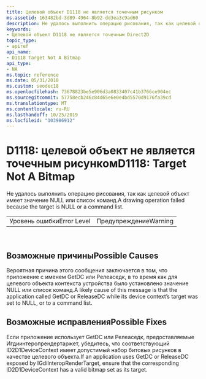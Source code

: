 ```yaml
---
title: Целевой объект D1118 не является точечным рисунком
ms.assetid: 163482bd-3d89-4964-8b92-dd3ea3c9ad60
description: Не удалось выполнить операцию рисования, так как целевой объект имеет значение NULL или список команд.
keywords:
- Целевой объект D1118 не является точечным Direct2D
topic_type:
- apiref
api_name:
- D1118 Target Not A Bitmap
api_type:
- NA
ms.topic: reference
ms.date: 05/31/2018
ms.custom: seodec18
ms.openlocfilehash: 73678823be5e906d3a0833407c41b3766ce904ec
ms.sourcegitcommit: 57758ecb246c84d65e6e0e4bd5570d9176fa39cd
ms.translationtype: MT
ms.contentlocale: ru-RU
ms.lasthandoff: 10/25/2019
ms.locfileid: "103986912"
---
```

# <a name="d1118-target-not-a-bitmap"></a><span data-ttu-id="c2783-104">D1118: целевой объект не является точечным рисунком</span><span class="sxs-lookup"><span data-stu-id="c2783-104">D1118: Target Not A Bitmap</span></span>

<span data-ttu-id="c2783-105">Не удалось выполнить операцию рисования, так как целевой объект имеет значение NULL или список команд.</span><span class="sxs-lookup"><span data-stu-id="c2783-105">A drawing operation failed because the target is NULL or a command list.</span></span>



|             |         |
|-------------|---------|
| <span data-ttu-id="c2783-106">Уровень ошибки</span><span class="sxs-lookup"><span data-stu-id="c2783-106">Error Level</span></span> | <span data-ttu-id="c2783-107">Предупреждение</span><span class="sxs-lookup"><span data-stu-id="c2783-107">Warning</span></span> |



 

## <a name="possible-causes"></a><span data-ttu-id="c2783-108">Возможные причины</span><span class="sxs-lookup"><span data-stu-id="c2783-108">Possible Causes</span></span>

<span data-ttu-id="c2783-109">Вероятная причина этого сообщения заключается в том, что приложение с именем GetDC или Релеаседк, в то время как для целевого объекта контекста устройства было установлено значение NULL или список команд.</span><span class="sxs-lookup"><span data-stu-id="c2783-109">A likely cause of this message is that the application called GetDC or ReleaseDC while its device context’s target was set to NULL, or to a command list.</span></span>

## <a name="possible-fixes"></a><span data-ttu-id="c2783-110">Возможные исправления</span><span class="sxs-lookup"><span data-stu-id="c2783-110">Possible Fixes</span></span>

<span data-ttu-id="c2783-111">Если приложение использует GetDC или Релеаседк, предоставляемые Игдиинтеропрендертаржет, убедитесь, что соответствующий ID2D1DeviceContext имеет допустимый набор битовых рисунков в качестве целевого объекта.</span><span class="sxs-lookup"><span data-stu-id="c2783-111">If an application uses GetDC or ReleaseDC exposed by IGdiInteropRenderTarget, ensure that the corresponding ID2D1DeviceContext has a valid bitmap set as its target.</span></span>

 

 




